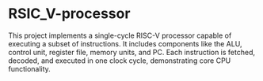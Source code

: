 # RSIC_V-processor
This project implements a single-cycle RISC-V processor capable of executing a subset of instructions. It includes components like the ALU, control unit, register file, memory units, and PC. Each instruction is fetched, decoded, and executed in one clock cycle, demonstrating core CPU functionality.

